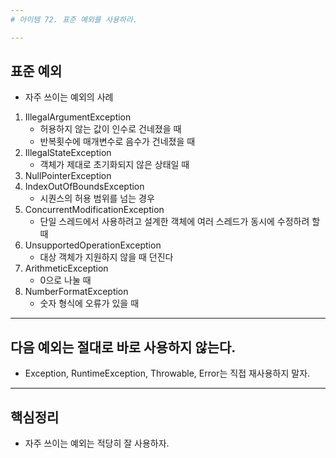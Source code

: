 ```yaml
---
# 아이템 72. 표준 예외를 사용하라.

---
```

## 표준 예외
- 자주 쓰이는 예외의 사례
1. IllegalArgumentException
	- 허용하지 않는 값이 인수로 건네졌을 때
	- 반복횟수에 매개변수로 음수가 건네졌을 때
2. IllegalStateException
	- 객체가 제대로 초기화되지 않은 상태일 때
3. NullPointerException
4. IndexOutOfBoundsException
	- 시퀀스의 허용 범위를 넘는 경우
5. ConcurrentModificationException
	- 단일 스레드에서 사용하려고 설계한 객체에 여러 스레드가 동시에 수정하려 할 때
6. UnsupportedOperationException
	- 대상 객체가 지원하지 않을 때 던진다
7. ArithmeticException
	- 0으로 나눌 때
8. NumberFormatException
	- 숫자 형식에 오류가 있을 때

---
## 다음 예외는 절대로 바로 사용하지 않는다.
- Exception, RuntimeException, Throwable, Error는 직접 재사용하지 말자.

---
## 핵심정리
- 자주 쓰이는 예외는 적당히 잘 사용하자.